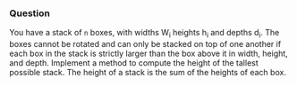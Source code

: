### Question

You have a stack of `n` boxes, with widths W<sub>i</sub> heights h<sub>i</sub> and depths d<sub>i</sub>. The boxes cannot be rotated and can only be stacked on top of one another if each box in the stack is strictly larger than the box above it in width, height, and depth. Implement a method to compute the height of the tallest possible stack. The height of a stack is the sum of the heights of each box.
